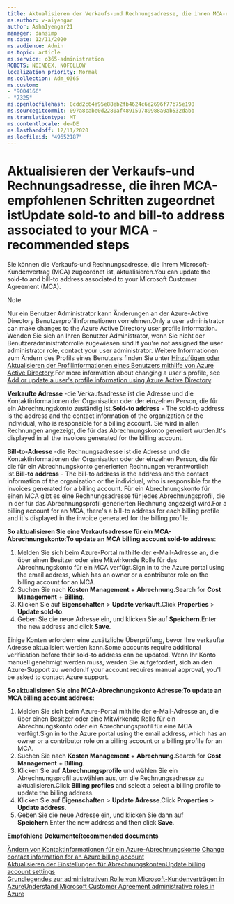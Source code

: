 ```yaml
---
title: Aktualisieren der Verkaufs-und Rechnungsadresse, die ihren MCA-empfohlenen Schritten zugeordnet ist
ms.author: v-aiyengar
author: AshaIyengar21
manager: dansimp
ms.date: 12/11/2020
ms.audience: Admin
ms.topic: article
ms.service: o365-administration
ROBOTS: NOINDEX, NOFOLLOW
localization_priority: Normal
ms.collection: Adm_O365
ms.custom:
- "9004166"
- "7325"
ms.openlocfilehash: 8cdd2c64a95e88eb2fb4624c6e2696f77b75e198
ms.sourcegitcommit: 097a8cabe0d2280af489159789988a0ab532dabb
ms.translationtype: MT
ms.contentlocale: de-DE
ms.lasthandoff: 12/11/2020
ms.locfileid: "49652187"
---
```

# <a name="update-sold-to-and-bill-to-address-associated-to-your-mca---recommended-steps"></a><span data-ttu-id="bf4d7-102">Aktualisieren der Verkaufs-und Rechnungsadresse, die ihren MCA-empfohlenen Schritten zugeordnet ist</span><span class="sxs-lookup"><span data-stu-id="bf4d7-102">Update sold-to and bill-to address associated to your MCA - recommended steps</span></span>

<span data-ttu-id="bf4d7-103">Sie können die Verkaufs-und Rechnungsadresse, die Ihrem Microsoft-Kundenvertrag (MCA) zugeordnet ist, aktualisieren.</span><span class="sxs-lookup"><span data-stu-id="bf4d7-103">You can update the sold-to and bill-to address associated to your Microsoft Customer Agreement (MCA).</span></span> 

> [!NOTE]
> <span data-ttu-id="bf4d7-104">Nur ein Benutzer Administrator kann Änderungen an der Azure-Active Directory Benutzerprofilinformationen vornehmen.</span><span class="sxs-lookup"><span data-stu-id="bf4d7-104">Only a user administrator can make changes to the Azure Active Directory user profile information.</span></span> <span data-ttu-id="bf4d7-105">Wenden Sie sich an Ihren Benutzer Administrator, wenn Sie nicht der Benutzeradministratorrolle zugewiesen sind.</span><span class="sxs-lookup"><span data-stu-id="bf4d7-105">If you're not assigned the user administrator role, contact your user administrator.</span></span> <span data-ttu-id="bf4d7-106">Weitere Informationen zum Ändern des Profils eines Benutzers finden Sie unter [Hinzufügen oder Aktualisieren der Profilinformationen eines Benutzers mithilfe von Azure Active Directory](https://docs.microsoft.com/azure/active-directory/fundamentals/active-directory-users-profile-azure-portal).</span><span class="sxs-lookup"><span data-stu-id="bf4d7-106">For more information about changing a user's profile, see [Add or update a user's profile information using Azure Active Directory](https://docs.microsoft.com/azure/active-directory/fundamentals/active-directory-users-profile-azure-portal).</span></span>

<span data-ttu-id="bf4d7-107">**Verkaufte Adresse** -die Verkaufsadresse ist die Adresse und die Kontaktinformationen der Organisation oder der einzelnen Person, die für ein Abrechnungskonto zuständig ist.</span><span class="sxs-lookup"><span data-stu-id="bf4d7-107">**Sold-to address** - The sold-to address is the address and the contact information of the organization or the individual, who is responsible for a billing account.</span></span> <span data-ttu-id="bf4d7-108">Sie wird in allen Rechnungen angezeigt, die für das Abrechnungskonto generiert wurden.</span><span class="sxs-lookup"><span data-stu-id="bf4d7-108">It's displayed in all the invoices generated for the billing account.</span></span>

<span data-ttu-id="bf4d7-109">**Bill-to-Adresse** -die Rechnungsadresse ist die Adresse und die Kontaktinformationen der Organisation oder der einzelnen Person, die für die für ein Abrechnungskonto generierten Rechnungen verantwortlich ist.</span><span class="sxs-lookup"><span data-stu-id="bf4d7-109">**Bill-to address** - The bill-to address is the address and the contact information of the organization or the individual, who is responsible for the invoices generated for a billing account.</span></span> <span data-ttu-id="bf4d7-110">Für ein Abrechnungskonto für einen MCA gibt es eine Rechnungsadresse für jedes Abrechnungsprofil, die in der für das Abrechnungsprofil generierten Rechnung angezeigt wird.</span><span class="sxs-lookup"><span data-stu-id="bf4d7-110">For a billing account for an MCA, there's a bill-to address for each billing profile and it's displayed in the invoice generated for the billing profile.</span></span>

<span data-ttu-id="bf4d7-111">**So aktualisieren Sie eine Verkaufsadresse für ein MCA-Abrechnungskonto**:</span><span class="sxs-lookup"><span data-stu-id="bf4d7-111">**To update an MCA billing account sold-to address**:</span></span>

1. <span data-ttu-id="bf4d7-112">Melden Sie sich beim Azure-Portal mithilfe der e-Mail-Adresse an, die über einen Besitzer oder eine Mitwirkende Rolle für das Abrechnungskonto für ein MCA verfügt.</span><span class="sxs-lookup"><span data-stu-id="bf4d7-112">Sign in to the Azure portal using the email address, which has an owner or a contributor role on the billing account for an MCA.</span></span>
1. <span data-ttu-id="bf4d7-113">Suchen Sie nach **Kosten Management**  +  **Abrechnung**.</span><span class="sxs-lookup"><span data-stu-id="bf4d7-113">Search for **Cost Management** + **Billing**.</span></span>
1. <span data-ttu-id="bf4d7-114">Klicken Sie auf **Eigenschaften**  >  **Update verkauft**.</span><span class="sxs-lookup"><span data-stu-id="bf4d7-114">Click **Properties** > **Update sold-to**.</span></span>
1. <span data-ttu-id="bf4d7-115">Geben Sie die neue Adresse ein, und klicken Sie auf **Speichern**.</span><span class="sxs-lookup"><span data-stu-id="bf4d7-115">Enter the new address and click **Save**.</span></span>

<span data-ttu-id="bf4d7-116">Einige Konten erfordern eine zusätzliche Überprüfung, bevor Ihre verkaufte Adresse aktualisiert werden kann.</span><span class="sxs-lookup"><span data-stu-id="bf4d7-116">Some accounts require additional verification before their sold-to address can be updated.</span></span> <span data-ttu-id="bf4d7-117">Wenn Ihr Konto manuell genehmigt werden muss, werden Sie aufgefordert, sich an den Azure-Support zu wenden.</span><span class="sxs-lookup"><span data-stu-id="bf4d7-117">If your account requires manual approval, you'll be asked to contact Azure support.</span></span>

<span data-ttu-id="bf4d7-118">**So aktualisieren Sie eine MCA-Abrechnungskonto Adresse**:</span><span class="sxs-lookup"><span data-stu-id="bf4d7-118">**To update an MCA billing account address**:</span></span> 

1. <span data-ttu-id="bf4d7-119">Melden Sie sich beim Azure-Portal mithilfe der e-Mail-Adresse an, die über einen Besitzer oder eine Mitwirkende Rolle für ein Abrechnungskonto oder ein Abrechnungsprofil für eine MCA verfügt.</span><span class="sxs-lookup"><span data-stu-id="bf4d7-119">Sign in to the Azure portal using the email address, which has an owner or a contributor role on a billing account or a billing profile for an MCA.</span></span>
1. <span data-ttu-id="bf4d7-120">Suchen Sie nach **Kosten Management**  +  **Abrechnung**.</span><span class="sxs-lookup"><span data-stu-id="bf4d7-120">Search for **Cost Management** + **Billing**.</span></span>
1. <span data-ttu-id="bf4d7-121">Klicken Sie auf **Abrechnungsprofile** und wählen Sie ein Abrechnungsprofil auswählen aus, um die Rechnungsadresse zu aktualisieren.</span><span class="sxs-lookup"><span data-stu-id="bf4d7-121">Click **Billing profiles** and select a select a billing profile to update the billing address.</span></span>
1. <span data-ttu-id="bf4d7-122">Klicken Sie auf **Eigenschaften**  >  **Update Adresse**.</span><span class="sxs-lookup"><span data-stu-id="bf4d7-122">Click **Properties** > **Update address**.</span></span>
1. <span data-ttu-id="bf4d7-123">Geben Sie die neue Adresse ein, und klicken Sie dann auf **Speichern**.</span><span class="sxs-lookup"><span data-stu-id="bf4d7-123">Enter the new address and then click **Save**.</span></span>

<span data-ttu-id="bf4d7-124">**Empfohlene Dokumente**</span><span class="sxs-lookup"><span data-stu-id="bf4d7-124">**Recommended documents**</span></span>

<span data-ttu-id="bf4d7-125">[Ändern von Kontaktinformationen für ein Azure-Abrechnungskonto](https://docs.microsoft.com/azure/cost-management-billing/manage/change-azure-account-profile) </span><span class="sxs-lookup"><span data-stu-id="bf4d7-125">[Change contact information for an Azure billing account](https://docs.microsoft.com/azure/cost-management-billing/manage/change-azure-account-profile) </span></span>  
[<span data-ttu-id="bf4d7-126">Aktualisieren der Einstellungen für Abrechnungskonten</span><span class="sxs-lookup"><span data-stu-id="bf4d7-126">Update billing account settings</span></span>](https://docs.microsoft.com/microsoft-store/update-microsoft-store-for-business-account-settings)  
[<span data-ttu-id="bf4d7-127">Grundlegendes zur administrativen Rolle von Microsoft-Kundenverträgen in Azure</span><span class="sxs-lookup"><span data-stu-id="bf4d7-127">Understand Microsoft Customer Agreement administrative roles in Azure</span></span>](https://docs.microsoft.com/azure/cost-management-billing/manage/understand-mca-roles)